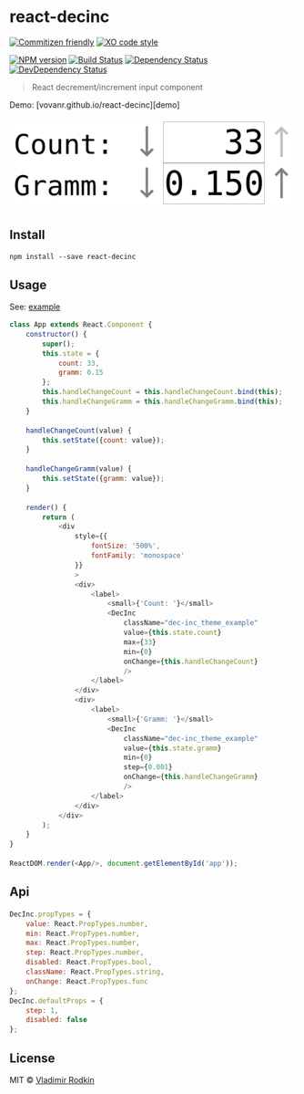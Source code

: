 # react-decinc

[![Commitizen friendly][commitizen-image]][commitizen-url]
[![XO code style][codestyle-image]][codestyle-url]

[![NPM version][npm-image]][npm-url]
[![Build Status][travis-image]][travis-url]
[![Dependency Status][depstat-image]][depstat-url]
[![DevDependency Status][depstat-dev-image]][depstat-dev-url]

> React decrement/increment input component

Demo: [vovanr.github.io/react-decinc][demo]

![](preview.png)

## Install

```
npm install --save react-decinc
```

## Usage
See: [example](example/app.jsx)

```js
class App extends React.Component {
    constructor() {
        super();
        this.state = {
            count: 33,
            gramm: 0.15
        };
        this.handleChangeCount = this.handleChangeCount.bind(this);
        this.handleChangeGramm = this.handleChangeGramm.bind(this);
    }

    handleChangeCount(value) {
        this.setState({count: value});
    }

    handleChangeGramm(value) {
        this.setState({gramm: value});
    }

    render() {
        return (
            <div
                style={{
                    fontSize: '500%',
                    fontFamily: 'monospace'
                }}
                >
                <div>
                    <label>
                        <small>{'Count: '}</small>
                        <DecInc
                            className="dec-inc_theme_example"
                            value={this.state.count}
                            max={33}
                            min={0}
                            onChange={this.handleChangeCount}
                            />
                    </label>
                </div>
                <div>
                    <label>
                        <small>{'Gramm: '}</small>
                        <DecInc
                            className="dec-inc_theme_example"
                            value={this.state.gramm}
                            min={0}
                            step={0.001}
                            onChange={this.handleChangeGramm}
                            />
                    </label>
                </div>
            </div>
        );
    }
}

ReactDOM.render(<App/>, document.getElementById('app'));
```

## Api

```js
DecInc.propTypes = {
    value: React.PropTypes.number,
    min: React.PropTypes.number,
    max: React.PropTypes.number,
    step: React.PropTypes.number,
    disabled: React.PropTypes.bool,
    className: React.PropTypes.string,
    onChange: React.PropTypes.func
};
DecInc.defaultProps = {
    step: 1,
    disabled: false
};
```

## License

MIT © [Vladimir Rodkin](https://github.com/VovanR)

[commitizen-url]: http://commitizen.github.io/cz-cli/
[commitizen-image]: https://img.shields.io/badge/commitizen-friendly-brightgreen.svg?style=flat-square

[codestyle-url]: https://github.com/sindresorhus/xo
[codestyle-image]: https://img.shields.io/badge/code_style-XO-5ed9c7.svg?style=flat-square

[npm-url]: https://npmjs.org/package/react-decinc
[npm-image]: https://img.shields.io/npm/v/react-decinc.svg?style=flat-square

[travis-url]: https://travis-ci.org/VovanR/react-decinc
[travis-image]: https://img.shields.io/travis/VovanR/react-decinc.svg?style=flat-square

[depstat-url]: https://david-dm.org/VovanR/react-decinc
[depstat-image]: https://david-dm.org/VovanR/react-decinc.svg?style=flat-square

[depstat-dev-url]: https://david-dm.org/VovanR/react-decinc
[depstat-dev-image]: https://david-dm.org/VovanR/react-decinc/dev-status.svg?style=flat-square

